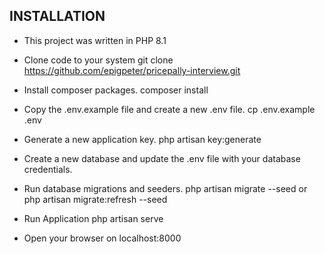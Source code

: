 ## INSTALLATION

- This project was written in PHP 8.1
  
- Clone code to your system
  git clone https://github.com/epigpeter/pricepally-interview.git

- Install composer packages.
  composer install

- Copy the .env.example file and create a new .env file.
  cp .env.example .env

- Generate a new application key.
  php artisan key:generate

- Create a new database and update the .env file with your database credentials.
  
- Run database migrations and seeders.
  php artisan migrate --seed
  or
  php artisan migrate:refresh --seed

- Run Application
  php artisan serve
- Open your browser on localhost:8000